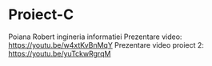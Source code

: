 # Proiect-C
Poiana Robert
ingineria informatiei
Prezentare video: https://youtu.be/w4xtKvBnMqY
Prezentare video proiect 2: https://youtu.be/yuTckwRgrqM
